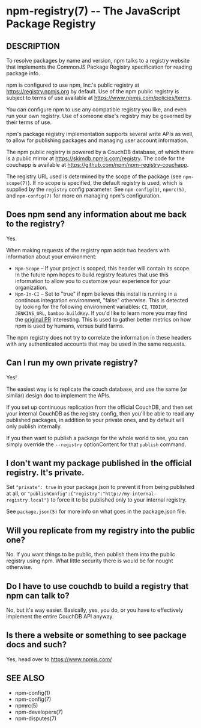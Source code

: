 npm-registry(7) -- The JavaScript Package Registry
==================================================

## DESCRIPTION

To resolve packages by name and version, npm talks to a registry website
that implements the CommonJS Package Registry specification for reading
package info.

npm is configured to use npm, Inc.'s public registry at
<https://registry.npmjs.org> by default. Use of the npm public registry is
subject to terms of use available at <https://www.npmjs.com/policies/terms>.

You can configure npm to use any compatible registry you like, and even run
your own registry. Use of someone else's registry may be governed by their
terms of use.

npm's package registry implementation supports several
write APIs as well, to allow for publishing packages and managing user
account information.

The npm public registry is powered by a CouchDB database,
of which there is a public mirror at
<https://skimdb.npmjs.com/registry>.  The code for the couchapp is
available at <https://github.com/npm/npm-registry-couchapp>.

The registry URL used is determined by the scope of the package (see
`npm-scope(7)`). If no scope is specified, the default registry is used, which is
supplied by the `registry` config parameter.  See `npm-config(1)`,
`npmrc(5)`, and `npm-config(7)` for more on managing npm's configuration.

## Does npm send any information about me back to the registry?

Yes.

When making requests of the registry npm adds two headers with information
about your environment:

* `Npm-Scope` – If your project is scoped, this header will contain its
  scope. In the future npm hopes to build registry features that use this
  information to allow you to customize your experience for your
  organization.
* `Npm-In-CI` – Set to "true" if npm believes this install is running in a
  continous integration environment, "false" otherwise. This is detected by
  looking for the following environment variables: `CI`, `TDDIUM`,
  `JENKINS_URL`, `bamboo.buildKey`. If you'd like to learn more you may find
  the [original PR](https://github.com/npm/npm-registry-client/pull/129)
  interesting.
  This is used to gather better metrics on how npm is used by humans, versus
  build farms.

The npm registry does not try to correlate the information in these headers
with any authenticated accounts that may be used in the same requests.

## Can I run my own private registry?

Yes!

The easiest way is to replicate the couch database, and use the same (or
similar) design doc to implement the APIs.

If you set up continuous replication from the official CouchDB, and then
set your internal CouchDB as the registry config, then you'll be able
to read any published packages, in addition to your private ones, and by
default will only publish internally. 

If you then want to publish a package for the whole world to see, you can
simply override the `--registry` optionContent for that `publish` command.

## I don't want my package published in the official registry. It's private.

Set `"private": true` in your package.json to prevent it from being
published at all, or
`"publishConfig":{"registry":"http://my-internal-registry.local"}`
to force it to be published only to your internal registry.

See `package.json(5)` for more info on what goes in the package.json file.

## Will you replicate from my registry into the public one?

No.  If you want things to be public, then publish them into the public
registry using npm.  What little security there is would be for nought
otherwise.

## Do I have to use couchdb to build a registry that npm can talk to?

No, but it's way easier.  Basically, yes, you do, or you have to
effectively implement the entire CouchDB API anyway.

## Is there a website or something to see package docs and such?

Yes, head over to <https://www.npmjs.com/>

## SEE ALSO

* npm-config(1)
* npm-config(7)
* npmrc(5)
* npm-developers(7)
* npm-disputes(7)
